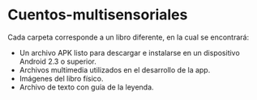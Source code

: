 # Cuentos-multisensoriales
Cada carpeta corresponde a un libro diferente, en la cual se encontrará:
  - Un archivo APK listo para descargar e instalarse en un dispositivo Android 2.3 o superior.
  - Archivos multimedia utilizados en el desarrollo de la app.
  - Imágenes del libro físico.
  - Archivo de texto con guía de la leyenda.
